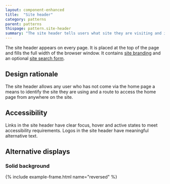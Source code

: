 ```yaml
---
layout: component-enhanced
title:  "Site header"
category: patterns
parent: patterns
thispage: pattern.site-header
summary: "The site header tells users what site they are visiting and introduces any site branding. "
---
```


The site header appears on every page. It is placed at the top of the page and fills the full width of the browser window. It contains [site branding](/components/site-branding) and an optional [site search form](/components/site-search).

## Design rationale

The site header allows any user who has not come via the home page a means to identify the site they are using and a route to access the home page from anywhere on the site.

## Accessibility

Links in the site header have clear focus, hover and active states to meet accessibility requirements. Logos in the site header have meaningful alternative text.


## Alternative displays

### Solid background
{% include example-frame.html name="reversed" %}
